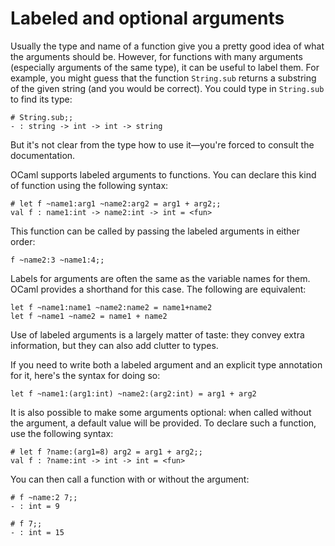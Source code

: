 # Labeled and optional arguments

Usually the type and name of a function give you a pretty good idea of what the
arguments should be.  However, for functions with many arguments (especially
arguments of the same type), it can be useful to label them.  For example, you
might guess that the function `String.sub` returns a substring of the given string
(and you would be correct).  You could type in `String.sub` to find its type:

    # String.sub;;
    - : string -> int -> int -> string

But it's not clear from the type how to use it&mdash;you're forced to consult the
documentation.

OCaml supports labeled arguments to functions.  You can declare this
kind of function using the following syntax:

    # let f ~name1:arg1 ~name2:arg2 = arg1 + arg2;;
    val f : name1:int -> name2:int -> int = <fun>

This function can be called by passing the labeled arguments in either order:

    f ~name2:3 ~name1:4;;

Labels for arguments are often the same as the variable names for them.  OCaml
provides a shorthand for this case.  The following are equivalent:

    let f ~name1:name1 ~name2:name2 = name1+name2
    let f ~name1 ~name2 = name1 + name2

Use of labeled arguments is a largely matter of taste: they convey extra
information, but they can also add clutter to types.

If you need to write both a labeled argument and an explicit type annotation
for it, here's the syntax for doing so:

	let f ~name1:(arg1:int) ~name2:(arg2:int) = arg1 + arg2

It is also possible to make some arguments optional: when called without the
argument, a default value will be provided.  To declare such a function, use the
following syntax:

    # let f ?name:(arg1=8) arg2 = arg1 + arg2;;
    val f : ?name:int -> int -> int = <fun>

You can then call a function with or without the argument:

    # f ~name:2 7;;
    - : int = 9

    # f 7;;
    - : int = 15

